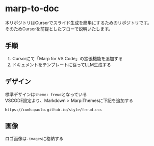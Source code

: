 # marp-to-doc
本リポジトリはCursorでスライド生成を簡単にするためのリポジトリです。  
そのためCursorを前提としたフローで説明いたします。

## 手順
1. Cursorにて「Marp for VS Code」の拡張機能を追加する
2. ドキュメントをテンプレートに従ってLLM生成する

## デザイン
標準デザインは```theme: freud```となっている  
VSCODE設定より、Markdown > Marp:Themesに下記を追加する
```
https://cunhapaulo.github.io/style/freud.css
```
## 画像
ロゴ画像は```.images```に格納する
